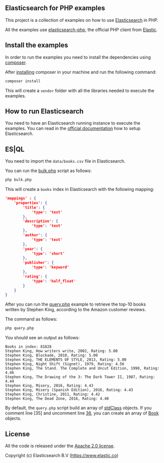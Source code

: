 ## Elasticsearch for PHP examples

This project is a collection of examples on how to use [Elasticsearch](https://github.com/elastic/elasticsearch) in PHP.

All the examples use [elasticsearch-php](https://github.com/elastic/elasticsearch-php), the official PHP client from [Elastic](https://www.elastic.co/). 

## Install the examples

In order to run the examples you need to install the dependencies using [composer](https://getcomposer.org/).

After [installing](https://getcomposer.org/doc/00-intro.md#installation-linux-unix-macos)
composer in your machine and run the following command:

```bash
composer install
```

This will create a `vendor` folder with all the libraries needed to execute the examples.

## How to run Elasticsearch

You need to have an Elasticsearch running instance to execute the examples.
You can read in the [official documentation](https://www.elastic.co/guide/en/elasticsearch/reference/current/setup.html) how to setup Elasticsearch.

## ES|QL

You need to import the `data/books.csv` file in Elasticsearch.

You can run the [bulk.php](bulk.php) script as follows:

```bash
php bulk.php
```

This will create a `books` index in Elasticsearch with the following mapping:

```json
'mappings' : {
    'properties': {
        'title': {
            'type': 'text'
        },
        'description': {
            'type': 'text'
        },
        'author': {
            'type': 'text'
        },
        'year': {
            'type': 'short'
        },
        'publisher': {
            'type': 'keyword'
        },
        'rating': {
            'type': 'half_float'
        }
    }
}
```

After you can run the [query.php](query.php) example to retrieve the top-10
books written by Stephen King, according to the Amazon customer reviews.

The command as follows:

```bash
php query.php
```

You should see an output as follows:

```
Books in index: 81828
Stephen King, How writers write, 2002, Rating: 5.00
Stephen King, Blockade, 2010, Rating: 5.00
Stephen King, THE ELEMENTS OF STYLE, 2013, Rating: 5.00
Stephen King, Night Shift (Signet), 1979, Rating: 4.56
Stephen King, The Stand. The Complete and Uncut Edition, 1990, Rating: 4.46
Stephen King, The Drawing of the 3: The Dark Tower II, 1987, Rating: 4.44
Stephen King, Misery, 2016, Rating: 4.43
Stephen King, Misery (Spanish Edition), 2016, Rating: 4.43
Stephen King, Christine, 2011, Rating: 4.42
Stephen King, The Dead Zone, 2016, Rating: 4.40
```

By default, the `query.php` script build an array of [stdClass](https://www.php.net/manual/en/class.stdclass.php) objects.
If you comment line [35] and uncomment line [36](), you can create an array of [Book](Book.php) objects.

## License

All the code is released under the [Apache 2.0 license](README.md).

Copyright (c) Elasticsearch B.V (https://www.elastic.co)